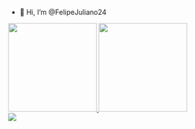 - 👋 Hi, I’m @FelipeJuliano24

<div>
<a href="https://github.com/FelipeJuliano24">
<img loading="lazy" height="180em" src="https://github-readme-stats.vercel.app/api/top-langs/?username=FelipeJuliano24&layout=compact&langs_count=7&theme=dracula"/>
<img loading="lazy" height="180em" src="https://github-readme-stats.vercel.app/api?username=FelipeJuliano24&show_icons=true&theme=dracula&include_all_commits=true&count_private=true"/>
</div>

<div>
<a href="https://www.instagram.com/felipe.costajuliano/" target="_blank"><img loading="lazy" src="https://img.shields.io/badge/-Instagram-%23E4405F?style=for-the-badge&logo=instagram&logoColor=white" target="_blank"></a>
</div>

<!---
FelipeJuliano24/FelipeJuliano24 is a ✨ special ✨ repository because its `README.md` (this file) appears on your GitHub profile.
You can click the Preview link to take a look at your changes.
--->
